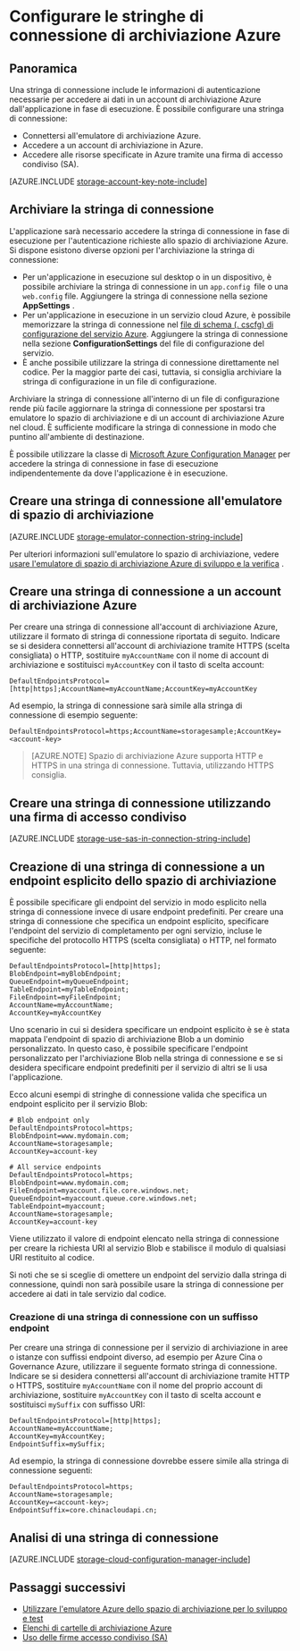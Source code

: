 <properties 
    pageTitle="Configurare una stringa di connessione allo spazio di archiviazione Azure | Microsoft Azure"
    description="Configurare una stringa di connessione a un account di archiviazione Azure. Una stringa di connessione include le informazioni necessarie per eseguire l'autenticazione di accesso a un account di archiviazione dall'applicazione in fase di esecuzione."
    services="storage"
    documentationCenter=""
    authors="tamram"
    manager="carmonm"
    editor="tysonn"/>

<tags
    ms.service="storage"
    ms.workload="storage"
    ms.tgt_pltfrm="na"
    ms.devlang="na"
    ms.topic="article"
    ms.date="10/18/2016"
    ms.author="tamram"/>

# <a name="configure-azure-storage-connection-strings"></a>Configurare le stringhe di connessione di archiviazione Azure

## <a name="overview"></a>Panoramica

Una stringa di connessione include le informazioni di autenticazione necessarie per accedere ai dati in un account di archiviazione Azure dall'applicazione in fase di esecuzione. È possibile configurare una stringa di connessione:

- Connettersi all'emulatore di archiviazione Azure.
- Accedere a un account di archiviazione in Azure.
- Accedere alle risorse specificate in Azure tramite una firma di accesso condiviso (SA).

[AZURE.INCLUDE [storage-account-key-note-include](../../includes/storage-account-key-note-include.md)]

## <a name="storing-your-connection-string"></a>Archiviare la stringa di connessione

L'applicazione sarà necessario accedere la stringa di connessione in fase di esecuzione per l'autenticazione richieste allo spazio di archiviazione Azure. Si dispone esistono diverse opzioni per l'archiviazione la stringa di connessione:

- Per un'applicazione in esecuzione sul desktop o in un dispositivo, è possibile archiviare la stringa di connessione in un `app.config `file o una `web.config` file. Aggiungere la stringa di connessione nella sezione **AppSettings** .
- Per un'applicazione in esecuzione in un servizio cloud Azure, è possibile memorizzare la stringa di connessione nel [file di schema (. cscfg) di configurazione del servizio Azure](https://msdn.microsoft.com/library/ee758710.aspx). Aggiungere la stringa di connessione nella sezione **ConfigurationSettings** del file di configurazione del servizio.
- È anche possibile utilizzare la stringa di connessione direttamente nel codice. Per la maggior parte dei casi, tuttavia, si consiglia archiviare la stringa di configurazione in un file di configurazione.

Archiviare la stringa di connessione all'interno di un file di configurazione rende più facile aggiornare la stringa di connessione per spostarsi tra emulatore lo spazio di archiviazione e di un account di archiviazione Azure nel cloud. È sufficiente modificare la stringa di connessione in modo che puntino all'ambiente di destinazione.

È possibile utilizzare la classe di [Microsoft Azure Configuration Manager](https://www.nuget.org/packages/Microsoft.WindowsAzure.ConfigurationManager/) per accedere la stringa di connessione in fase di esecuzione indipendentemente da dove l'applicazione è in esecuzione.

## <a name="create-a-connection-string-to-the-storage-emulator"></a>Creare una stringa di connessione all'emulatore di spazio di archiviazione

[AZURE.INCLUDE [storage-emulator-connection-string-include](../../includes/storage-emulator-connection-string-include.md)]

Per ulteriori informazioni sull'emulatore lo spazio di archiviazione, vedere [usare l'emulatore di spazio di archiviazione Azure di sviluppo e la verifica](storage-use-emulator.md) .

## <a name="create-a-connection-string-to-an-azure-storage-account"></a>Creare una stringa di connessione a un account di archiviazione Azure

Per creare una stringa di connessione all'account di archiviazione Azure, utilizzare il formato di stringa di connessione riportata di seguito. Indicare se si desidera connettersi all'account di archiviazione tramite HTTPS (scelta consigliata) o HTTP, sostituire `myAccountName` con il nome di account di archiviazione e sostituisci `myAccountKey` con il tasto di scelta account:

    DefaultEndpointsProtocol=[http|https];AccountName=myAccountName;AccountKey=myAccountKey

Ad esempio, la stringa di connessione sarà simile alla stringa di connessione di esempio seguente:

    DefaultEndpointsProtocol=https;AccountName=storagesample;AccountKey=<account-key>

> [AZURE.NOTE] Spazio di archiviazione Azure supporta HTTP e HTTPS in una stringa di connessione. Tuttavia, utilizzando HTTPS consiglia.

## <a name="create-a-connection-string-using-a-shared-access-signature"></a>Creare una stringa di connessione utilizzando una firma di accesso condiviso

[AZURE.INCLUDE [storage-use-sas-in-connection-string-include](../../includes/storage-use-sas-in-connection-string-include.md)]

## <a name="creating-a-connection-string-to-an-explicit-storage-endpoint"></a>Creazione di una stringa di connessione a un endpoint esplicito dello spazio di archiviazione

È possibile specificare gli endpoint del servizio in modo esplicito nella stringa di connessione invece di usare endpoint predefiniti. Per creare una stringa di connessione che specifica un endpoint esplicito, specificare l'endpoint del servizio di completamento per ogni servizio, incluse le specifiche del protocollo HTTPS (scelta consigliata) o HTTP, nel formato seguente:

    DefaultEndpointsProtocol=[http|https];
    BlobEndpoint=myBlobEndpoint;
    QueueEndpoint=myQueueEndpoint;
    TableEndpoint=myTableEndpoint;
    FileEndpoint=myFileEndpoint;
    AccountName=myAccountName;
    AccountKey=myAccountKey

Uno scenario in cui si desidera specificare un endpoint esplicito è se è stata mappata l'endpoint di spazio di archiviazione Blob a un dominio personalizzato. In questo caso, è possibile specificare l'endpoint personalizzato per l'archiviazione Blob nella stringa di connessione e se si desidera specificare endpoint predefiniti per il servizio di altri se li usa l'applicazione.

Ecco alcuni esempi di stringhe di connessione valida che specifica un endpoint esplicito per il servizio Blob:

    # Blob endpoint only
    DefaultEndpointsProtocol=https;
    BlobEndpoint=www.mydomain.com;
    AccountName=storagesample;
    AccountKey=account-key

    # All service endpoints
    DefaultEndpointsProtocol=https;
    BlobEndpoint=www.mydomain.com;
    FileEndpoint=myaccount.file.core.windows.net;
    QueueEndpoint=myaccount.queue.core.windows.net;
    TableEndpoint=myaccount;
    AccountName=storagesample;
    AccountKey=account-key

Viene utilizzato il valore di endpoint elencato nella stringa di connessione per creare la richiesta URI al servizio Blob e stabilisce il modulo di qualsiasi URI restituito al codice.

Si noti che se si sceglie di omettere un endpoint del servizio dalla stringa di connessione, quindi non sarà possibile usare la stringa di connessione per accedere ai dati in tale servizio dal codice.

### <a name="creating-a-connection-string-with-an-endpoint-suffix"></a>Creazione di una stringa di connessione con un suffisso endpoint

Per creare una stringa di connessione per il servizio di archiviazione in aree o istanze con suffissi endpoint diverso, ad esempio per Azure Cina o Governance Azure, utilizzare il seguente formato stringa di connessione. Indicare se si desidera connettersi all'account di archiviazione tramite HTTP o HTTPS, sostituire `myAccountName` con il nome del proprio account di archiviazione, sostituire `myAccountKey` con il tasto di scelta account e sostituisci `mySuffix` con suffisso URI:


    DefaultEndpointsProtocol=[http|https];
    AccountName=myAccountName;
    AccountKey=myAccountKey;
    EndpointSuffix=mySuffix;


Ad esempio, la stringa di connessione dovrebbe essere simile alla stringa di connessione seguenti:

    DefaultEndpointsProtocol=https;
    AccountName=storagesample;
    AccountKey=<account-key>;
    EndpointSuffix=core.chinacloudapi.cn;

## <a name="parsing-a-connection-string"></a>Analisi di una stringa di connessione

[AZURE.INCLUDE [storage-cloud-configuration-manager-include](../../includes/storage-cloud-configuration-manager-include.md)]


## <a name="next-steps"></a>Passaggi successivi

- [Utilizzare l'emulatore Azure dello spazio di archiviazione per lo sviluppo e test](storage-use-emulator.md)
- [Elenchi di cartelle di archiviazione Azure](storage-explorers.md)
- [Uso delle firme accesso condiviso (SA)](storage-dotnet-shared-access-signature-part-1.md)
